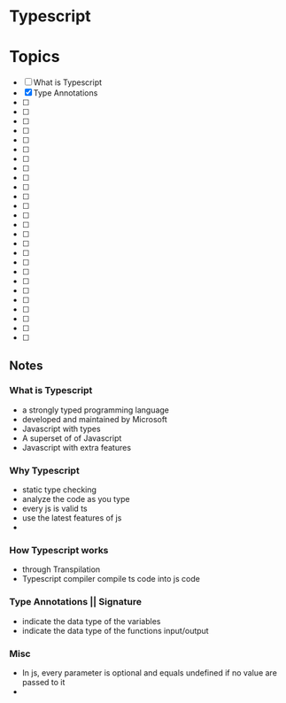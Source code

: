 # Typescript

# Topics

- [ ] What is Typescript
- [x] Type Annotations
- [ ]
- [ ]
- [ ]
- [ ]
- [ ]
- [ ]
- [ ]
- [ ]
- [ ]
- [ ]
- [ ]
- [ ]
- [ ]
- [ ]
- [ ]
- [ ]
- [ ]
- [ ]
- [ ]
- [ ]
- [ ]
- [ ]
- [ ]
- [ ]
- [ ]
- [ ]

## Notes

### What is Typescript

- a strongly typed programming language
- developed and maintained by Microsoft
- Javascript with types
- A superset of of Javascript
- Javascript with extra features

### Why Typescript

- static type checking
- analyze the code as you type
- every js is valid ts
- use the latest features of js
-

### How Typescript works

- through Transpilation
- Typescript compiler compile ts code into js code

### Type Annotations || Signature

- indicate the data type of the variables
- indicate the data type of the functions input/output

### Misc

- In js, every parameter is optional and equals undefined if no value are passed to it
-
